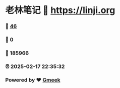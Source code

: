 # 老林笔记 :link: https://linji.org 
### :page_facing_up: [46](https://linji.org/tag.html) 
### :speech_balloon: 0 
### :hibiscus: 185966 
### :alarm_clock: 2025-02-17 22:35:32 
### Powered by :heart: [Gmeek](https://github.com/Meekdai/Gmeek)
